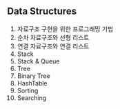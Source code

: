 ## Data Structures
1. 자료구조 구현을 위한  프로그래밍 기법
2. 순차 자료구조와 선형 리스트
3. 연결 자료구조와 연결 리스트
4. Stack
5. Stack & Queue
6. Tree
7. Binary Tree
8. HashTable
9. Sorting
10. Searching
